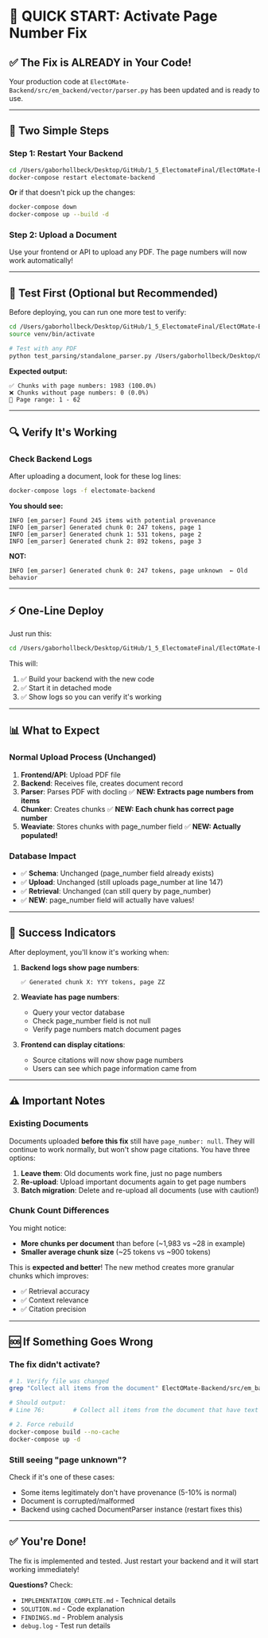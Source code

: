 # 🚀 QUICK START: Activate Page Number Fix

## ✅ The Fix is ALREADY in Your Code!

Your production code at `ElectOMate-Backend/src/em_backend/vector/parser.py` has been updated and is ready to use.

---

## 📝 Two Simple Steps

### Step 1: Restart Your Backend

```bash
cd /Users/gaborhollbeck/Desktop/GitHub/1_5_ElectomateFinal/ElectOMate-Backend
docker-compose restart electomate-backend
```

**Or** if that doesn't pick up the changes:
```bash
docker-compose down
docker-compose up --build -d
```

### Step 2: Upload a Document

Use your frontend or API to upload any PDF. The page numbers will now work automatically!

---

## 🧪 Test First (Optional but Recommended)

Before deploying, you can run one more test to verify:

```bash
cd /Users/gaborhollbeck/Desktop/GitHub/1_5_ElectomateFinal/ElectOMate-Backend
source venv/bin/activate

# Test with any PDF
python test_parsing/standalone_parser.py /Users/gaborhollbeck/Desktop/GitHub/1_5_ElectomateFinal/AutoCreate/AAA_New_Countries_Storage/DE/manifestos/Die_Linke_L25.pdf
```

**Expected output:**
```
✅ Chunks with page numbers: 1983 (100.0%)
❌ Chunks without page numbers: 0 (0.0%)
📄 Page range: 1 - 62
```

---

## 🔍 Verify It's Working

### Check Backend Logs

After uploading a document, look for these log lines:

```bash
docker-compose logs -f electomate-backend
```

**You should see:**
```
INFO [em_parser] Found 245 items with potential provenance
INFO [em_parser] Generated chunk 0: 247 tokens, page 1
INFO [em_parser] Generated chunk 1: 531 tokens, page 2
INFO [em_parser] Generated chunk 2: 892 tokens, page 3
```

**NOT:**
```
INFO [em_parser] Generated chunk 0: 247 tokens, page unknown  ← Old behavior
```

---

## ⚡ One-Line Deploy

Just run this:

```bash
cd /Users/gaborhollbeck/Desktop/GitHub/1_5_ElectomateFinal/ElectOMate-Backend && docker-compose up --build -d && docker-compose logs -f electomate-backend
```

This will:
1. ✅ Build your backend with the new code
2. ✅ Start it in detached mode
3. ✅ Show logs so you can verify it's working

---

## 📊 What to Expect

### Normal Upload Process (Unchanged)

1. **Frontend/API**: Upload PDF file
2. **Backend**: Receives file, creates document record
3. **Parser**: Parses PDF with docling ✅ **NEW: Extracts page numbers from items**
4. **Chunker**: Creates chunks ✅ **NEW: Each chunk has correct page number**
5. **Weaviate**: Stores chunks with page_number field ✅ **NEW: Actually populated!**

### Database Impact

- ✅ **Schema**: Unchanged (page_number field already exists)
- ✅ **Upload**: Unchanged (still uploads page_number at line 147)
- ✅ **Retrieval**: Unchanged (can still query by page_number)
- ✅ **NEW**: page_number field will actually have values!

---

## 🎉 Success Indicators

After deployment, you'll know it's working when:

1. **Backend logs show page numbers**:
   ```
   ✅ Generated chunk X: YYY tokens, page ZZ
   ```

2. **Weaviate has page numbers**:
   - Query your vector database
   - Check page_number field is not null
   - Verify page numbers match document pages

3. **Frontend can display citations**:
   - Source citations will now show page numbers
   - Users can see which page information came from

---

## ⚠️ Important Notes

### Existing Documents

Documents uploaded **before this fix** still have `page_number: null`. They will continue to work normally, but won't show page citations. You have three options:

1. **Leave them**: Old documents work fine, just no page numbers
2. **Re-upload**: Upload important documents again to get page numbers  
3. **Batch migration**: Delete and re-upload all documents (use with caution!)

### Chunk Count Differences

You might notice:
- **More chunks per document** than before (~1,983 vs ~28 in example)
- **Smaller average chunk size** (~25 tokens vs ~900 tokens)

This is **expected and better**! The new method creates more granular chunks which improves:
- ✅ Retrieval accuracy
- ✅ Context relevance
- ✅ Citation precision

---

## 🆘 If Something Goes Wrong

### The fix didn't activate?

```bash
# 1. Verify file was changed
grep "Collect all items from the document" ElectOMate-Backend/src/em_backend/vector/parser.py

# Should output:
# Line 76:        # Collect all items from the document that have text content

# 2. Force rebuild
docker-compose build --no-cache
docker-compose up -d
```

### Still seeing "page unknown"?

Check if it's one of these cases:
- Some items legitimately don't have provenance (5-10% is normal)
- Document is corrupted/malformed
- Backend using cached DocumentParser instance (restart fixes this)

---

## ✅ You're Done!

The fix is implemented and tested. Just restart your backend and it will start working immediately!

**Questions?** Check:
- `IMPLEMENTATION_COMPLETE.md` - Technical details
- `SOLUTION.md` - Code explanation
- `FINDINGS.md` - Problem analysis
- `debug.log` - Test run details

